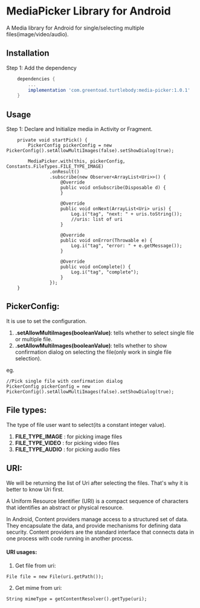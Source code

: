 # MediaPicker Library for Android


A Media library for Android for single/selecting multiple files(image/video/audio).


## Installation
Step 1: Add the dependency

```gradle
    dependencies {
        ...
        implementation 'com.greentoad.turtlebody:media-picker:1.0.1'
    }
```

## Usage
Step 1: Declare and Initialize media in Activity or Fragment.

```
    private void startPick() {
        PickerConfig pickerConfig = new PickerConfig().setAllowMultiImages(false).setShowDialog(true);
        
        MediaPicker.with(this, pickerConfig, Constants.FileTypes.FILE_TYPE_IMAGE)
                .onResult()
                .subscribe(new Observer<ArrayList<Uri>>() {
                    @Override
                    public void onSubscribe(Disposable d) {
                    }

                    @Override
                    public void onNext(ArrayList<Uri> uris) {
                        Log.i("tag", "next: " + uris.toString());
                        //uris: list of uri
                    }

                    @Override
                    public void onError(Throwable e) {
                        Log.i("tag", "error: " + e.getMessage());
                    }

                    @Override
                    public void onComplete() {
                        Log.i("tag", "complete");
                    }
                });
    }
```

## PickerConfig:
It is use to set the configuration.
1. **.setAllowMultiImages(booleanValue)**: tells whether to select single file or multiple file.
2. **.setAllowMultiImages(booleanValue)**: tells whether to show confirmation dialog on selecting the file(only work in single file selection).

eg.
```
//Pick single file with confirmation dialog
PickerConfig pickerConfig = new PickerConfig().setAllowMultiImages(false).setShowDialog(true);
```

## File types:
The type of file user want to select(its a constant integer value).
1. **FILE_TYPE_IMAGE** : for picking image files
2. **FILE_TYPE_VIDEO** : for picking video files
3. **FILE_TYPE_AUDIO** : for picking audio files


## URI:
We will be returning the list of Uri after selecting the files. That's why it is better to know Uri first.

A Uniform Resource Identifier (URI) is a compact sequence of characters that identifies an abstract or physical resource.

In Android, Content providers manage access to a structured set of data. They encapsulate the data, and provide mechanisms for defining data security. Content providers are the standard interface that connects data in one process with code running in another process.

#### URI usages:
1. Get file from uri:
```
File file = new File(uri.getPath());
```

2. Get mime from uri:
```
String mimeType = getContentResolver().getType(uri);
```






